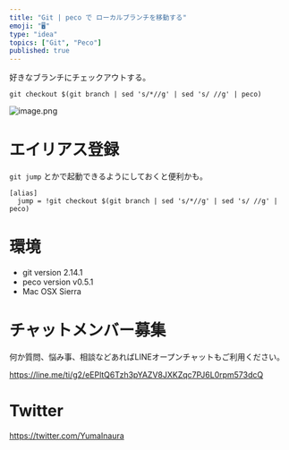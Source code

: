 ```yaml
---
title: "Git | peco で ローカルブランチを移動する"
emoji: "🖥"
type: "idea"
topics: ["Git", "Peco"]
published: true
---
```


好きなブランチにチェックアウトする。

```
git checkout $(git branch | sed 's/*//g' | sed 's/ //g' | peco)
```

![image.png](https://qiita-image-store.s3.amazonaws.com/0/89618/fbd203ee-c847-a396-f777-c9bc17e56d74.png)


# エイリアス登録

`git jump` とかで起動できるようにしておくと便利かも。

```:~/.gitconfig
[alias]
  jump = !git checkout $(git branch | sed 's/*//g' | sed 's/ //g' | peco)
```

# 環境

- git version 2.14.1
- peco version v0.5.1
- Mac OSX Sierra








<!-- Update From Qiita API -->

# チャットメンバー募集


何か質問、悩み事、相談などあればLINEオープンチャットもご利用ください。

https://line.me/ti/g2/eEPltQ6Tzh3pYAZV8JXKZqc7PJ6L0rpm573dcQ





# Twitter


https://twitter.com/YumaInaura


<!-- Update From Qiita API -->


